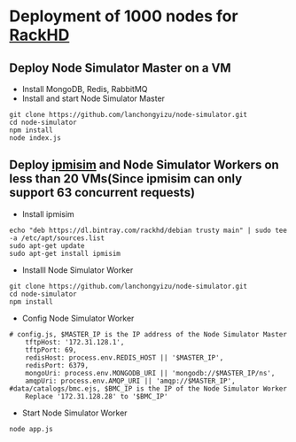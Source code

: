 # Deployment of 1000 nodes for [RackHD](https://github.com/rackhd)

## Deploy Node Simulator Master on a VM

* Install MongoDB, Redis, RabbitMQ
* Install and start Node Simulator Master
```
git clone https://github.com/lanchongyizu/node-simulator.git
cd node-simulator
npm install
node index.js
```

##  Deploy [ipmisim](https://github.com/lanchongyizu/ipmisim) and Node Simulator Workers on less than 20 VMs(Since ipmisim can only support 63 concurrent requests)

* Install ipmisim
```
echo "deb https://dl.bintray.com/rackhd/debian trusty main" | sudo tee -a /etc/apt/sources.list
sudo apt-get update
sudo apt-get install ipmisim
```

* Installl Node Simulator Worker
```
git clone https://github.com/lanchongyizu/node-simulator.git
cd node-simulator
npm install
```

* Config Node Simulator Worker
```
# config.js, $MASTER_IP is the IP address of the Node Simulator Master
    tftpHost: '172.31.128.1',
    tftpPort: 69,
    redisHost: process.env.REDIS_HOST || '$MASTER_IP',
    redisPort: 6379,
    mongoUri: process.env.MONGODB_URI || 'mongodb://$MASTER_IP/ns',
    amqpUri: process.env.AMQP_URI || 'amqp://$MASTER_IP',
#data/catalogs/bmc.ejs, $BMC_IP is the IP of the Node Simulator Worker
    Replace '172.31.128.28' to '$BMC_IP'
```

* Start Node Simulator Worker
```
node app.js
```
